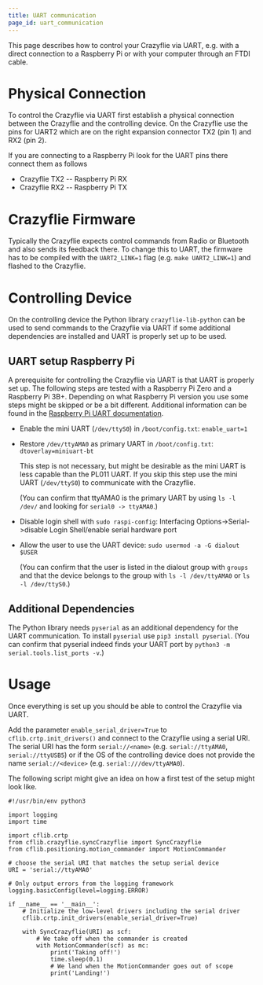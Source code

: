 ```yaml
---
title: UART communication
page_id: uart_communication
---
```


This page describes how to control your Crazyflie via UART, e.g. with a direct connection to a Raspberry Pi or with your computer through an FTDI cable.

# Physical Connection

To control the Crazyflie via UART first establish a physical connection between the Crazyflie and the controlling device. On the Crazyflie use the pins for UART2 which are on the right expansion connector TX2 (pin 1) and RX2 (pin 2).

If you are connecting to a Raspberry Pi look for the UART pins there connect them as follows

- Crazyflie TX2 -- Raspberry Pi RX
- Crazyflie RX2 -- Raspberry Pi TX

# Crazyflie Firmware

Typically the Crazyflie expects control commands from Radio or Bluetooth and also sends its feedback there. To change this to UART, the firmware has to be compiled with the `UART2_LINK=1` flag (e.g. `make UART2_LINK=1`) and flashed to the Crazyflie.

# Controlling Device

On the controlling device the Python library `crazyflie-lib-python` can be used to send commands to the Crazyflie via UART if some additional dependencies are installed and UART is properly set up to be used.

## UART setup Raspberry Pi

A prerequisite for controlling the Crazyflie via UART is that UART is properly set up. The following steps are tested with a Raspberry Pi Zero and a Raspberry Pi 3B+. Depending on what Raspberry Pi version you use some steps might be skipped or be a bit different. Additional information can be found in the [Raspberry Pi UART documentation](https://www.raspberrypi.org/documentation/configuration/uart.md).

- Enable the mini UART (`/dev/ttyS0`) in `/boot/config.txt`: `enable_uart=1`

- Restore `/dev/ttyAMA0` as primary UART in `/boot/config.txt`: `dtoverlay=miniuart-bt`

  This step is not necessary, but might be desirable as the mini UART is less capable than the PL011 UART. If you skip this step use the mini UART (`/dev/ttyS0`) to communicate with the Crazyflie.

  (You can confirm that ttyAMA0 is the primary UART by using `ls -l /dev/` and looking for `serial0 -> ttyAMA0`.)

- Disable login shell with `sudo raspi-config`: Interfacing Options->Serial->disable Login Shell/enable serial hardware port

- Allow the user to use the UART device: `sudo usermod -a -G dialout $USER`

  (You can confirm that the user is listed in the dialout group with `groups` and that the device belongs to the group with `ls -l /dev/ttyAMA0` or `ls -l /dev/ttyS0`.)

## Additional Dependencies

The Python library needs `pyserial` as an additional dependency for the UART communication. To install `pyserial` use `pip3 install pyserial`. (You can confirm that pyserial indeed finds your UART port by `python3 -m serial.tools.list_ports -v`.)

# Usage

Once everything is set up you should be able to control the Crazyflie via UART.

Add the parameter `enable_serial_driver=True` to `cflib.crtp.init_drivers()` and connect to the Crazyflie using a serial URI.
The serial URI has the form `serial://<name>` (e.g. `serial://ttyAMA0`, `serial://ttyUSB5`) or if the OS of the controlling device does not provide the name `serial://<device>` (e.g. `serial:///dev/ttyAMA0`).

The following script might give an idea on how a first test of the setup might look like.

```{.python}
#!/usr/bin/env python3

import logging
import time

import cflib.crtp
from cflib.crazyflie.syncCrazyflie import SyncCrazyflie
from cflib.positioning.motion_commander import MotionCommander

# choose the serial URI that matches the setup serial device
URI = 'serial://ttyAMA0'

# Only output errors from the logging framework
logging.basicConfig(level=logging.ERROR)

if __name__ == '__main__':
    # Initialize the low-level drivers including the serial driver
    cflib.crtp.init_drivers(enable_serial_driver=True)

    with SyncCrazyflie(URI) as scf:
        # We take off when the commander is created
        with MotionCommander(scf) as mc:
            print('Taking off!')
            time.sleep(0.1)
            # We land when the MotionCommander goes out of scope
            print('Landing!')
```

